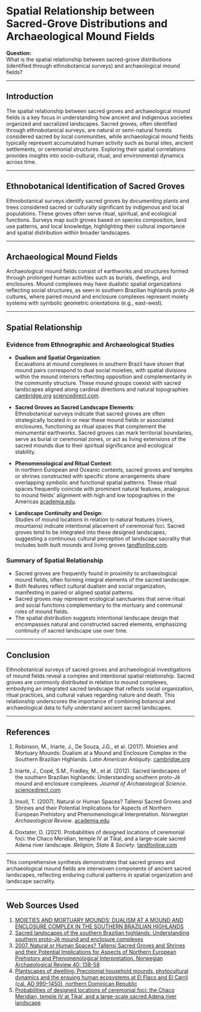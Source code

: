 # Spatial Relationship between Sacred-Grove Distributions and Archaeological Mound Fields

**Question:**  
What is the spatial relationship between sacred-grove distributions (identified through ethnobotanical surveys) and archaeological mound fields?

---

## Introduction

The spatial relationship between sacred groves and archaeological mound fields is a key focus in understanding how ancient and indigenous societies organized and sacralized landscapes. Sacred groves, often identified through ethnobotanical surveys, are natural or semi-natural forests considered sacred by local communities, while archaeological mound fields typically represent accumulated human activity such as burial sites, ancient settlements, or ceremonial structures. Exploring their spatial correlations provides insights into socio-cultural, ritual, and environmental dynamics across time.

---

## Ethnobotanical Identification of Sacred Groves

Ethnobotanical surveys identify sacred groves by documenting plants and trees considered sacred or culturally significant by indigenous and local populations. These groves often serve ritual, spiritual, and ecological functions. Surveys map such groves based on species composition, land use patterns, and local knowledge, highlighting their cultural importance and spatial distribution within broader landscapes.

---

## Archaeological Mound Fields

Archaeological mound fields consist of earthworks and structures formed through prolonged human activities such as burials, dwellings, and enclosures. Mound complexes may have dualistic spatial organizations reflecting social structures, as seen in southern Brazilian highlands proto-Jê cultures, where paired mound and enclosure complexes represent moiety systems with symbolic geometric orientations (e.g., east-west).

---

## Spatial Relationship

### Evidence from Ethnographic and Archaeological Studies

- **Dualism and Spatial Organization**:  
  Excavations at mound complexes in southern Brazil have shown that mound pairs correspond to dual social moieties, with spatial divisions within the mound interiors reflecting opposition and complementarity in the community structure. These mound groups coexist with sacred landscapes aligned along cardinal directions and natural topographies [cambridge.org](https://www.cambridge.org/core/journals/latin-american-antiquity/article/moieties-and-mortuary-mounds-dualism-at-a-mound-and-enclosure-complex-in-the-southern-brazilian-highlands/3493444F451F310408A4E3C4CF2805FD) [sciencedirect.com](https://www.sciencedirect.com/science/article/pii/S0278416512000554).

- **Sacred Groves as Sacred Landscape Elements**:  
  Ethnobotanical surveys indicate that sacred groves are often strategically located in or near these mound fields or associated enclosures, functioning as ritual spaces that complement the monumental earthworks. Sacred groves can mark territorial boundaries, serve as burial or ceremonial zones, or act as living extensions of the sacred mounds due to their spiritual significance and ecological stability.

- **Phenomenological and Ritual Context**:  
  In northern European and Oceanic contexts, sacred groves and temples or shrines constructed with specific stone arrangements share overlapping symbolic and functional spatial patterns. These ritual spaces frequently coincide with prominent natural features, analogous to mound fields' alignment with high and low topographies in the Americas [academia.edu](https://www.academia.edu/13413916).

- **Landscape Continuity and Design**:  
  Studies of mound locations in relation to natural features (rivers, mountains) indicate intentional placement of ceremonial foci. Sacred groves tend to be integrated into these designed landscapes, suggesting a continuous cultural perception of landscape sacrality that includes both built mounds and living groves [tandfonline.com](https://www.tandfonline.com/doi/full/10.1080/1751696X.2021.1903178).

### Summary of Spatial Relationship

- Sacred groves are frequently found in proximity to archaeological mound fields, often forming integral elements of the sacred landscape.
- Both features reflect cultural dualism and social organization, manifesting in paired or aligned spatial patterns.
- Sacred groves may represent ecological sanctuaries that serve ritual and social functions complementary to the mortuary and communal roles of mound fields.
- The spatial distribution suggests intentional landscape design that encompasses natural and constructed sacred elements, emphasizing continuity of sacred landscape use over time.

---

## Conclusion

Ethnobotanical surveys of sacred groves and archaeological investigations of mound fields reveal a complex and intentional spatial relationship. Sacred groves are commonly distributed in relation to mound complexes, embodying an integrated sacred landscape that reflects social organization, ritual practices, and cultural values regarding nature and death. This relationship underscores the importance of combining botanical and archaeological data to fully understand ancient sacred landscapes.

---

## References

1. Robinson, M., Iriarte, J., De Souza, J.G., et al. (2017). Moieties and Mortuary Mounds: Dualism at a Mound and Enclosure Complex in the Southern Brazilian Highlands. *Latin American Antiquity*. [cambridge.org](https://www.cambridge.org/core/journals/latin-american-antiquity/article/moieties-and-mortuary-mounds-dualism-at-a-mound-and-enclosure-complex-in-the-southern-brazilian-highlands/3493444F451F310408A4E3C4CF2805FD)

2. Iriarte, J., Copé, S.M., Fradley, M., et al. (2012). Sacred landscapes of the southern Brazilian highlands: Understanding southern proto-Jê mound and enclosure complexes. *Journal of Archaeological Science*. [sciencedirect.com](https://www.sciencedirect.com/science/article/pii/S0278416512000554)

3. Insoll, T. (2007). Natural or Human Spaces? Tallensi Sacred Groves and Shrines and their Potential Implications for Aspects of Northern European Prehistory and Phenomenological Interpretation. *Norwegian Archaeological Review*. [academia.edu](https://www.academia.edu/13413916)

4. Doxtater, D. (2021). Probabilities of designed locations of ceremonial foci: the Chaco Meridian, temple IV at Tikal, and a large-scale sacred Adena river landscape. *Religion, State & Society*. [tandfonline.com](https://www.tandfonline.com/doi/full/10.1080/1751696X.2021.1903178)

---

This comprehensive synthesis demonstrates that sacred groves and archaeological mound fields are interwoven components of ancient sacred landscapes, reflecting enduring cultural patterns in spatial organization and landscape sacrality.

---
## Web Sources Used

1. [MOIETIES AND MORTUARY MOUNDS: DUALISM AT A MOUND AND ENCLOSURE COMPLEX IN THE SOUTHERN BRAZILIAN HIGHLANDS](https://www.cambridge.org/core/journals/latin-american-antiquity/article/moieties-and-mortuary-mounds-dualism-at-a-mound-and-enclosure-complex-in-the-southern-brazilian-highlands/3493444F451F310408A4E3C4CF2805FD)
2. [Sacred landscapes of the southern Brazilian highlands: Understanding southern proto-Jê mound and enclosure complexes](https://www.sciencedirect.com/science/article/pii/S0278416512000554)
3. [2007. Natural or Human Spaces? Tallensi Sacred Groves and Shrines and their Potential Implications for Aspects of Northern European Prehistory and Phenomenological Interpretation. Norwegian Archaeological Review 40: 138-58](https://www.academia.edu/13413916)
4. [Plantscapes of dwelling: Precolonial household mounds, phytocultural dynamics and the ensuing human ecosystems at El Flaco and El Carril (cal. AD 990–1450), northern Dominican Republic](https://www.sciencedirect.com/science/article/pii/S0034666719302805)
5. [Probabilities of designed locations of ceremonial foci: the Chaco Meridian, temple IV at Tikal, and a large-scale sacred Adena river landscape](https://www.tandfonline.com/doi/full/10.1080/1751696X.2021.1903178)
